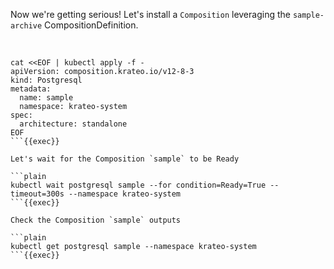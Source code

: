 
Now we're getting serious! Let's install a `Composition` leveraging the `sample-archive` CompositionDefinition.

<br>

```plain
cat <<EOF | kubectl apply -f -
apiVersion: composition.krateo.io/v12-8-3
kind: Postgresql
metadata:
  name: sample
  namespace: krateo-system
spec:
  architecture: standalone
EOF
```{{exec}}

Let's wait for the Composition `sample` to be Ready

```plain
kubectl wait postgresql sample --for condition=Ready=True --timeout=300s --namespace krateo-system
```{{exec}}

Check the Composition `sample` outputs

```plain
kubectl get postgresql sample --namespace krateo-system
```{{exec}}
